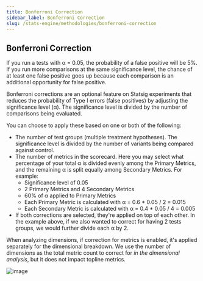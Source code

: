 ```yaml
---
title: Bonferroni Correction
sidebar_label: Bonferroni Correction
slug: /stats-engine/methodologies/bonferroni-correction
---
```


## Bonferroni Correction

If you run a tests with α = 0.05, the probability of a false positive will be 5%. If you run more comparisons at the same significance level, the chance of at least one false positive goes up because each comparison is an additional opportunity for false positive.

Bonferroni corrections are an optional feature on Statsig experiments that reduces the probability of Type I errors (false positives) by adjusting the significance level (α). The significance level is divided by the number of comparisons being evaluated.

You can choose to apply these based on one or both of the following:

- The number of test groups (multiple treatment hypotheses). The significance level is divided by the number of variants being compared against control.
- The number of metrics in the scorecard. Here you may select what percentage of your total α is divided evenly among the Primary Metrics, and the remaining α is split equally among Secondary Metrics. For example:
  - Significance level of 0.05
  - 2 Primary Metrics and 4 Secondary Metrics
  - 60% of α applied to Primary Metrics
  - Each Primary Metric is calculated with α = 0.6 \* 0.05 / 2 = 0.015
  - Each Secondary Metric is calculated with α = 0.4 \* 0.05 / 4 = 0.005
- If both corrections are selected, they're applied on top of each other. In the example above, if we also wanted to correct for having 2 tests groups, we would further divide each α by 2.

When analyzing dimensions, if correction for metrics is enabled, it's applied separately for the dimensional breakdown. We use the number of dimensions as the total metric count to correct for _in the dimensional analysis_, but it does not impact topline metrics.

![image](https://github.com/statsig-io/docs/assets/31516123/038d75eb-5745-4587-b180-86b88594ccb9)
